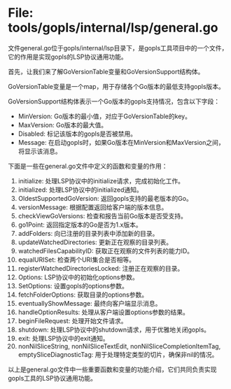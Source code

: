 # File: tools/gopls/internal/lsp/general.go

文件general.go位于gopls/internal/lsp目录下，是gopls工具项目中的一个文件，它的作用是实现gopls的LSP协议通用功能。

首先，让我们来了解GoVersionTable变量和GoVersionSupport结构体。

GoVersionTable变量是一个map，用于存储各个Go版本的最低支持gopls版本。

GoVersionSupport结构体表示一个Go版本的gopls支持情况，包含以下字段：
- MinVersion: Go版本的最小值，对应于GoVersionTable的key。
- MaxVersion: Go版本的最大值。
- Disabled: 标记该版本的gopls是否被禁用。
- Message: 在启动gopls时，如果Go版本在MinVersion和MaxVersion之间，将显示该消息。

下面是一些在general.go文件中定义的函数和变量的作用：

1. initialize: 处理LSP协议中的initialize请求，完成初始化工作。
2. initialized: 处理LSP协议中的initialized通知。
3. OldestSupportedGoVersion: 返回gopls支持的最老版本的Go。
4. versionMessage: 根据配置返回给客户端的版本信息。
5. checkViewGoVersions: 检查和报告当前Go版本是否受支持。
6. go1Point: 返回指定版本的Go是否为1.x版本。
7. addFolders: 向已注册的目录列表中添加新的目录。
8. updateWatchedDirectories: 更新正在观察的目录列表。
9. watchedFilesCapabilityID: 获取正在观察的文件列表的能力ID。
10. equalURISet: 检查两个URI集合是否相等。
11. registerWatchedDirectoriesLocked: 注册正在观察的目录。
12. Options: LSP协议中的初始化options参数。
13. SetOptions: 设置gopls的options参数。
14. fetchFolderOptions: 获取目录的options参数。
15. eventuallyShowMessage: 最终向客户端显示消息。
16. handleOptionResults: 处理从客户端设置options参数的结果。
17. beginFileRequest: 处理开始文件请求。
18. shutdown: 处理LSP协议中的shutdown请求，用于优雅地关闭gopls。
19. exit: 处理LSP协议中的exit通知。
20. nonNilSliceString, nonNilSliceTextEdit, nonNilSliceCompletionItemTag, emptySliceDiagnosticTag: 用于处理特定类型的切片，确保非nil的情况。

以上是general.go文件中一些重要函数和变量的功能介绍，它们共同负责实现gopls工具的LSP协议通用功能。

